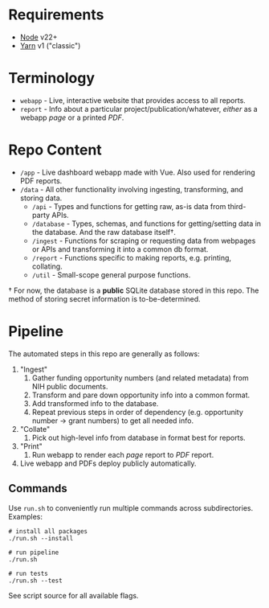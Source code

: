 # Requirements

- [Node](https://nodejs.org/) v22+
- [Yarn](https://classic.yarnpkg.com/) v1 ("classic")

# Terminology

- `webapp` - Live, interactive website that provides access to all reports.
- `report` - Info about a particular project/publication/whatever, _either_ as a webapp _page_ or a printed _PDF_.

# Repo Content

- `/app` - Live dashboard webapp made with Vue.
  Also used for rendering PDF reports.
- `/data` - All other functionality involving ingesting, transforming, and storing data.
  - `/api` - Types and functions for getting raw, as-is data from third-party APIs.
  - `/database` - Types, schemas, and functions for getting/setting data in the database.
    And the raw database itself†.
  - `/ingest` - Functions for scraping or requesting data from webpages or APIs and transforming it into a common db format.
  - `/report` - Functions specific to making reports, e.g. printing, collating.
  - `/util` - Small-scope general purpose functions.

† For now, the database is a **public** SQLite database stored in this repo.
The method of storing secret information is to-be-determined.

# Pipeline

The automated steps in this repo are generally as follows:

1. "Ingest"
   1. Gather funding opportunity numbers (and related metadata) from NIH public documents.
   1. Transform and pare down opportunity info into a common format.
   1. Add transformed info to the database.
   1. Repeat previous steps in order of dependency (e.g. opportunity number -> grant numbers) to get all needed info.
1. "Collate"
   1. Pick out high-level info from database in format best for reports.
1. "Print"
   1. Run webapp to render each _page_ report to _PDF_ report.
1. Live webapp and PDFs deploy publicly automatically.

## Commands

Use `run.sh` to conveniently run multiple commands across subdirectories.
Examples:

```shell
# install all packages
./run.sh --install

# run pipeline
./run.sh

# run tests
./run.sh --test
```

See script source for all available flags.
